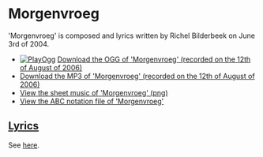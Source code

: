 # Morgenvroeg

'Morgenvroeg' is composed and lyrics written by Richel Bilderbeek
on June 3rd of 2004.

- [![PlayOgg](http://static.fsf.org/playogg/Play_ogg_80x15.png "I support PlayOgg!")](http://playogg.org) [Download the OGG of 'Morgenvroeg' (recorded on the 12th of August of 2006)](http://www.richelbilderbeek.nl/CD06_06Morgenvroeg20060812.ogg)
- [Download the MP3 of 'Morgenvroeg' (recorded on the 12th of August of 2006)](http://www.richelbilderbeek.nl/CD06_06Morgenvroeg20060812.mp3)
- [View the sheet music of 'Morgenvroeg' (png)](26_morgenvroeg.png)
- [View the ABC notation file of 'Morgenvroeg'](26_morgenvroeg.abc)

## [Lyrics](26_morgenvroeg.txt)

See [here](26_morgenvroeg.txt).
